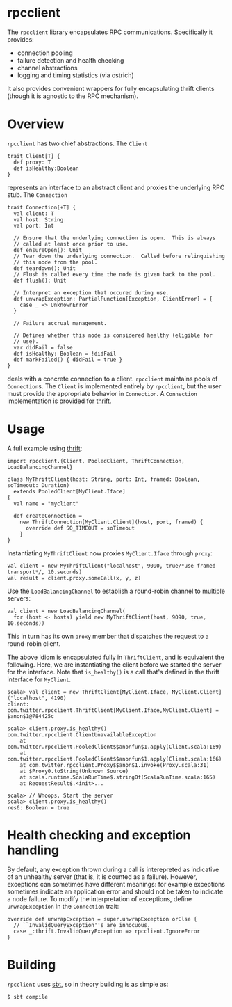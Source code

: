 # rpcclient

The `rpcclient` library encapsulates RPC communications. Specifically
it provides:

  - connection pooling
  - failure detection and health checking
  - channel abstractions
  - logging and timing statistics (via ostrich)

It also provides convenient wrappers for fully encapsulating thrift
clients (though it is agnostic to the RPC mechanism).

# Overview

`rpcclient` has two chief abstractions. The `Client`

    trait Client[T] {
      def proxy: T
      def isHealthy:Boolean
    }

represents an interface to an abstract client and proxies the
underlying RPC stub. The `Connection`

    trait Connection[+T] {
      val client: T
      val host: String
      val port: Int
     
      // Ensure that the underlying connection is open.  This is always
      // called at least once prior to use.
      def ensureOpen(): Unit
      // Tear down the underlying connection.  Called before relinquishing
      // this node from the pool.
      def teardown(): Unit
      // Flush is called every time the node is given back to the pool.
      def flush(): Unit
     
      // Interpret an exception that occured during use.
      def unwrapException: PartialFunction[Exception, ClientError] = {
        case _ => UnknownError
      }
     
      // Failure accrual management.
     
      // Defines whether this node is considered healthy (eligible for
      // use).
      var didFail = false
      def isHealthy: Boolean = !didFail
      def markFailed() { didFail = true }
    }

deals with a concrete connection to a client. `rpcclient` maintains
pools of `Connection`s. The `Client` is implemented entirely by
`rpcclient`, but the user must provide the appropriate behavior in
`Connection`. A `Connection` implementation is provided for
[thrift](http://incubator.apache.org/thrift/).

# Usage

A full example using [thrift](http://incubator.apache.org/thrift/):

    import rpcclient.{Client, PooledClient, ThriftConnection, LoadBalancingChannel}

    class MyThriftClient(host: String, port: Int, framed: Boolean, soTimeout: Duration)
      extends PooledClient[MyClient.Iface]
    {
      val name = "myclient"

      def createConnection =
        new ThriftConnection[MyClient.Client](host, port, framed) {
          override def SO_TIMEOUT = soTimeout
        }
    }

Instantiating `MyThriftClient` now proxies `MyClient.Iface` through
`proxy`:

    val client = new MyThriftClient("localhost", 9090, true/*use framed transport*/, 10.seconds)
    val result = client.proxy.someCall(x, y, z)

Use the `LoadBalancingChannel` to establish a round-robin channel to
multiple servers:

    val client = new LoadBalancingChannel(
      for (host <- hosts) yield new MyThriftClient(host, 9090, true, 10.seconds))

This in turn has its own `proxy` member that dispatches the request to
a round-robin client.

The above idiom is encapsulated fully in `ThriftClient`, and is
equivalent the following. Here, we are instantiating the client before
we started the server for the interface. Note that `is_healthy()` is a
call that's defined in the thrift interface for `MyClient`.

    scala> val client = new ThriftClient[MyClient.Iface, MyClient.Client]("localhost", 4190)
    client: com.twitter.rpcclient.ThriftClient[MyClient.Iface,MyClient.Client] = $anon$1@784425c

    scala> client.proxy.is_healthy()
    com.twitter.rpcclient.ClientUnavailableException
        at com.twitter.rpcclient.PooledClient$$anonfun$1.apply(Client.scala:169)
        at com.twitter.rpcclient.PooledClient$$anonfun$1.apply(Client.scala:166)
        at com.twitter.rpcclient.Proxy$$anon$1.invoke(Proxy.scala:31)
        at $Proxy0.toString(Unknown Source)
        at scala.runtime.ScalaRunTime$.stringOf(ScalaRunTime.scala:165)
        at RequestResult$.<init>...

    scala> // Whoops. Start the server
    scala> client.proxy.is_healthy()
    res6: Boolean = true

# Health checking and exception handling

By default, any exception thrown during a call is interepreted as
indicative of an unhealthy server (that is, it is counted as a
failure). However, exceptions can sometimes have different meanings:
for example exceptions sometimes indicate an application error and
should not be taken to indicate a node failure. To modify the
interpretation of exceptions, define `unwrapException` in the
`Connection` trait:

    override def unwrapException = super.unwrapException orElse {
      // ``InvalidQueryException''s are innocuous.
      case _:thrift.InvalidQueryException => rpcclient.IgnoreError
    }

# Building

`rpcclient` uses [sbt](http://code.google.com/p/simple-build-tool/),
so in theory building is as simple as:

    $ sbt compile
